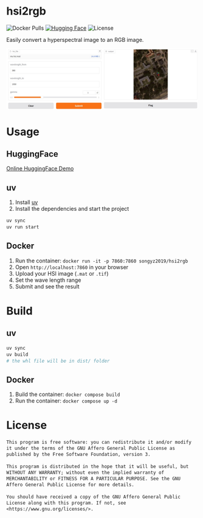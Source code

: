 # hsi2rgb

![Docker Pulls](https://img.shields.io/docker/pulls/songyz2019/hsi2rgb?logo=docker&style=flat-square&logoColor=white)
[![Hugging Face](https://img.shields.io/badge/HuggingFace-Demo-yellow?logo=huggingface&style=flat-square&logoColor=white)](https://huggingface.co/spaces/songyz2019/hsi2rgb)
![License](https://img.shields.io/github/license/songyz2019/hsi2rgb?style=flat-square)

Easily convert a hyperspectral image to an RGB image.

![ui-demo.jpg](asset/ui-demo.jpg)

# Usage
## HuggingFace
[Online HuggingFace Demo](https://huggingface.co/spaces/songyz2019/hsi2rgb)

## uv
1. Install [uv](https://docs.astral.sh/uv/)  
2. Install the dependencies and start the project
```bash
uv sync
uv run start
```

## Docker
1. Run the container: `docker run -it -p 7860:7860 songyz2019/hsi2rgb`
2. Open `http://localhost:7860` in your browser
3. Upload your HSI image (`.mat` or `.tif`)
4. Set the wave length range
5. Submit and see the result

# Build
## uv
```bash
uv sync
uv build
# the whl file will be in dist/ folder
```

## Docker
1. Build the container: `docker compose build`
2. Run the container: `docker compose up -d`

# License

```text
This program is free software: you can redistribute it and/or modify it under the terms of the GNU Affero General Public License as published by the Free Software Foundation, version 3.

This program is distributed in the hope that it will be useful, but WITHOUT ANY WARRANTY; without even the implied warranty of MERCHANTABILITY or FITNESS FOR A PARTICULAR PURPOSE. See the GNU Affero General Public License for more details.

You should have received a copy of the GNU Affero General Public License along with this program. If not, see <https://www.gnu.org/licenses/>.
```
